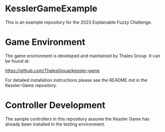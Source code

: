# KesslerGameExample

This is an example repository for the 2023 Explainable Fuzzy Challenge.

# Game Environment

The game environment is developed and maintained by Thales Group. It can be found at:

https://github.com/ThalesGroup/kessler-game

For detailed installation instructions please see the README.md in the Kessler-Game repository.

# Controller Development

The sample controllers in this repository assume the Kessler Game has already been installed in the testing environment.
